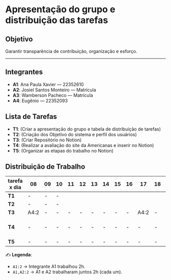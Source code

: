 # Apresentação do grupo e distribuição das tarefas

## Objetivo
Garantir transparência de contribuição, organização e esforço.

---

## Integrantes
- **A1**: Ana Paula Xavier — 22352610
- **A2**: Josiel Santos Monteiro — Matrícula
- **A3**: Wamberson Pacheco — Matrícula
- **A4**: Eugênio — 22352093



## Lista de Tarefas
- **T1**: (Criar a apresentação do grupo e tabela de distribuição de tarefas)
- **T2**: (Criação dos Objetivo do sistema e perfil dos usuários)
- **T3**: (Criar Repositório no Notion)
- **T4**: (Realizar a avaliação do site da Americanas e inserir no Notion)
- **T5**: (Organizar as etapas do trabalho no Notion)


## Distribuição de Trabalho

| tarefa x dia | 08 | 09 | 10 | 11 | 12 | 13 | 14 | 15 | 16 | 17 | 18 | 19 | 20 | 21 | 22 | 23 | 24 | 25 | 26 | 27 | 28 | 29 |
|--------------|----|----|----|----|----|----|----|----|----|----|----|----|----|----|----|----|----|----|----|----|----|----|
| **T1**       |  - | - | -  |    |    |    |    |    |    |    |    |    |    |    |    |    |    |    |    | A4:12 | A1:14 |    |
| **T2**       |  - |  - | -  |    |    |    |    |    |    |    |    |    |    |    |    |    |    |    |    | A3:12 |  A2:14  |    |
| **T3**       | A4:2 | - | - | - | - | - | - | - | - | A4:2 | - | - | - | - | - | - | - | - | - | - | - | - |
| **T4**       | - | - | - | - | - | - | - | - | - | - | - | - | - | - | A1:2, A3:2 | A1:2, A3:2, A2:4 | A3:2 | - | - | - | - | - |
| **T5**       | - | - | - | - | - | - | - | - | - | - | - | - | - | - | - | A4,A3:4 | - | - | - | A4,A3:2 | A4:1 | - |
 

✍️ **Legenda**:  
- `A1:2` → Integrante A1 trabalhou 2h.  
- `A1,A2:2` → A1 e A2 trabalharam juntos 2h (cada um).  


